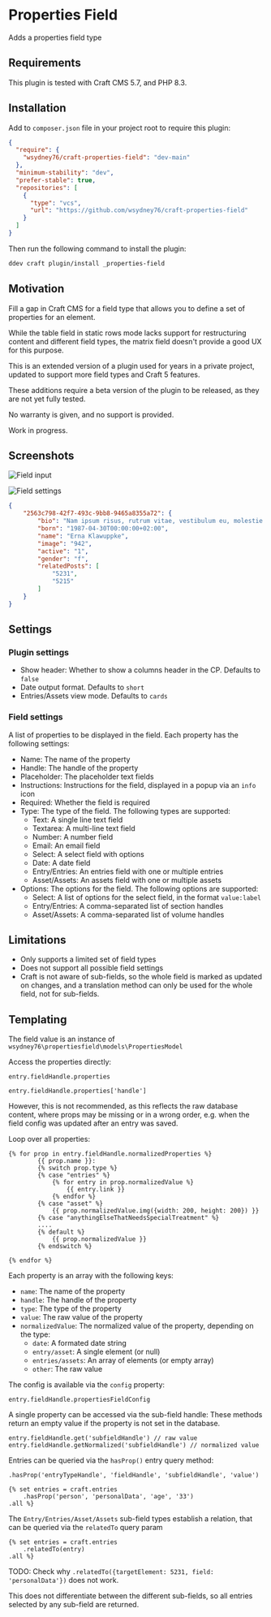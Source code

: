 # Properties Field

Adds a properties field type

## Requirements

This plugin is tested with Craft CMS 5.7, and PHP 8.3.

## Installation

Add to `composer.json` file in your project root to require this plugin:

```json
{
  "require": {
    "wsydney76/craft-properties-field": "dev-main"
  },
  "minimum-stability": "dev",
  "prefer-stable": true,
  "repositories": [
    {
      "type": "vcs",
      "url": "https://github.com/wsydney76/craft-properties-field"
    }
  ]
}
```

Then run the following command to install the plugin:

```bash
ddev craft plugin/install _properties-field
```

## Motivation

Fill a gap in Craft CMS for a field type that allows you to define a set of properties for an element.

While the table field in static rows mode lacks support for restructuring content and different field types, the matrix field doesn't provide a good UX for this purpose.

This is an extended version of a plugin used for years in a private project, updated to support more field types and Craft 5 features.

These additions require a beta version of the plugin to be released, as they are not yet fully tested.

No warranty is given, and no support is provided.

Work in progress.

## Screenshots

![Field input](field-input.jpg)    

![Field settings](field-settings.jpg)   

````json
{
    "2563c798-42f7-493c-9bb8-9465a8355a72": {
        "bio": "Nam ipsum risus, rutrum vitae, vestibulum eu, molestie vel, lacus. Donec vitae sapien ut libero venenatis faucibus. Praesent metus tellus, elementum eu, semper a, adipiscing nec, purus. Quisque libero metus, condimentum nec, tempor a, commodo mollis, magna. Mauris turpis nunc, blandit et, volutpat molestie, porta ut, ligula.\r\n\r\nQuisque malesuada placerat nisl. Curabitur turpis. Etiam vitae tortor. Cras non dolor. Donec pede justo, fringilla vel, aliquet nec, vulputate eget, arcu.",
        "born": "1987-04-30T00:00:00+02:00",
        "name": "Erna Klawuppke",
        "image": "942",
        "active": "1",
        "gender": "f",
        "relatedPosts": [
            "5231",
            "5215"
        ]
    }
}
````

## Settings

### Plugin settings

* Show header: Whether to show a columns header in the CP. Defaults to `false`
* Date output format. Defaults to `short`
* Entries/Assets view mode. Defaults to `cards`

### Field settings

A list of properties to be displayed in the field. Each property has the following settings:

* Name: The name of the property
* Handle: The handle of the property
* Placeholder: The placeholder text fields
* Instructions: Instructions for the field, displayed in a popup via an `info` icon
* Required: Whether the field is required
* Type: The type of the field. The following types are supported:
  * Text: A single line text field
  * Textarea: A multi-line text field
  * Number: A number field
  * Email: An email field
  * Select: A select field with options
  * Date: A date field
  * Entry/Entries: An entries field with one or multiple entries
  * Asset/Assets: An assets field with one or multiple assets
* Options: The options for the field. The following options are supported:
  * Select: A list of options for the select field, in the format `value:label`
  * Entry/Entries: A comma-separated list of section handles
  * Asset/Assets:  A comma-separated list of volume handles

## Limitations

* Only supports a limited set of field types
* Does not support all possible field settings
* Craft is not aware of sub-fields, so the whole field is marked as updated on changes, and a translation method can only be used for the whole field, not for sub-fields.

## Templating

The field value is an instance of `wsydney76\propertiesfield\models\PropertiesModel`

Access the properties directly:

```twig
entry.fieldHandle.properties

entry.fieldHandle.properties['handle']
```

However, this is not recommended, as this reflects the raw database content, where props may be missing or in a wrong order, e.g. when the field config was updated after an entry was saved.

Loop over all properties:

```twig
{% for prop in entry.fieldHandle.normalizedProperties %}
        {{ prop.name }}:
        {% switch prop.type %}
        {% case "entries" %}
            {% for entry in prop.normalizedValue %}
                {{ entry.link }}
            {% endfor %}
        {% case "asset" %}
            {{ prop.normalizedValue.img({width: 200, height: 200}) }}
        {% case "anythingElseThatNeedsSpecialTreatment" %}   
        ....
        {% default %}
            {{ prop.normalizedValue }}
        {% endswitch %}

{% endfor %}    
```

Each property is an array with the following keys:

* `name`: The name of the property
* `handle`: The handle of the property
* `type`: The type of the property
* `value`: The raw value of the property
* `normalizedValue`: The normalized value of the property, depending on the type:
  * `date`: A formated date string
  * `entry/asset`: A single element (or null)
  * `entries/assets`: An array of elements (or empty array)
  * `other`: The raw value

The config is available via the `config` property:

```twig
entry.fieldHandle.propertiesFieldConfig
```

A single property can be accessed via the sub-field handle:
These methods return an empty value if the property is not set in the database.

```twig
entry.fieldHandle.get('subfieldHandle') // raw value
entry.fieldHandle.getNormalized('subfieldHandle') // normalized value
```

Entries can be queried via the `hasProp()` entry query method:

```twig
.hasProp('entryTypeHandle', 'fieldHandle', 'subfieldHandle', 'value')

{% set entries = craft.entries
    .hasProp('person', 'personalData', 'age', '33')
.all %}

```

The `Entry/Entries/Asset/Assets` sub-field types establish a relation, that can be queried via the `relatedTo` query param

```twig
{% set entries = craft.entries
    .relatedTo(entry)
.all %}
```

TODO: Check why `.relatedTo({targetElement: 5231, field: 'personalData'})` does not work.

This does not differentiate between the different sub-fields, so all entries selected by any sub-field are returned.



